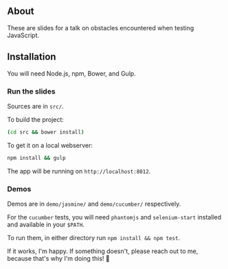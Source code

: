 ## About

These are slides for a talk on obstacles encountered when testing JavaScript.

## Installation

You will need Node.js, npm, Bower, and Gulp.

### Run the slides

Sources are in `src/`.

To build the project:

```bash
(cd src && bower install)
```

To get it on a local webserver:
```bash
npm install && gulp
```

The app will be running on `http://localhost:8012`.

### Demos

Demos are in `demo/jasmine/` and `demo/cucumber/` respectively.

For the `cucumber` tests, you will need `phantomjs` and `selenium-start` installed and available in your `$PATH`.

To run them, in either directory run `npm install && npm test`.

If it works, I'm happy. If something doesn't, please reach out to me, because that's why I'm doing this! 🐢
